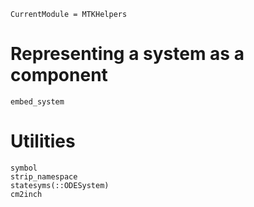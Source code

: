 ```@meta
CurrentModule = MTKHelpers
```

# Representing a system as a component

```@docs
embed_system
```

# Utilities
```@docs
symbol
strip_namespace
statesyms(::ODESystem)
cm2inch
```

